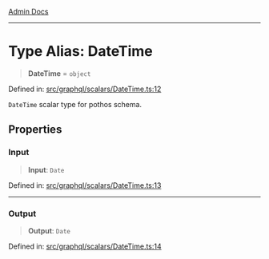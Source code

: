 [Admin Docs](/)

***

# Type Alias: DateTime

> **DateTime** = `object`

Defined in: [src/graphql/scalars/DateTime.ts:12](https://github.com/gautam-divyanshu/talawa-api/blob/de42235531e11387f0ad0479547630845dbc8b37/src/graphql/scalars/DateTime.ts#L12)

`DateTime` scalar type for pothos schema.

## Properties

### Input

> **Input**: `Date`

Defined in: [src/graphql/scalars/DateTime.ts:13](https://github.com/gautam-divyanshu/talawa-api/blob/de42235531e11387f0ad0479547630845dbc8b37/src/graphql/scalars/DateTime.ts#L13)

***

### Output

> **Output**: `Date`

Defined in: [src/graphql/scalars/DateTime.ts:14](https://github.com/gautam-divyanshu/talawa-api/blob/de42235531e11387f0ad0479547630845dbc8b37/src/graphql/scalars/DateTime.ts#L14)
